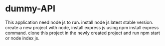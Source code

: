 # dummy-API
This application need node js to run.
install node js latest stable version.
create a new project with node,
install express js using npm install express command.
clone this project in the newly created project and run
npm start or node index js.
